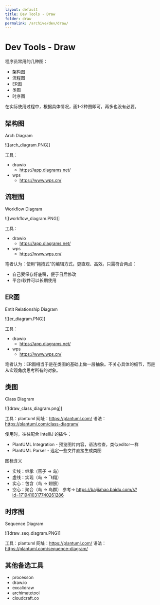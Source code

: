 ```yaml
---
layout: default
title: Dev Tools - Draw
folder: draw
permalink: /archive/dev/draw/
---
```


# Dev Tools - Draw

程序员常用的几种图：
- 架构图
- 流程图
- ER图
- 类图
- 时序图

在实际使用过程中，根据具体情况，画1-2种图即可，再多也没有必要。

## 架构图
Arch Diagram

![[arch_diagram.PNG]]

工具：
- drawio
	- https://app.diagrams.net/
- wps
	- https://www.wps.cn/

## 流程图
Workflow Diagram

![[workflow_diagram.PNG]]

工具：
- drawio
	- https://app.diagrams.net/
- wps
	- https://www.wps.cn/

笔者认为：使用“拖拽式”的编辑方式，更直观、高效。只需符合两点：
- 自己要保存好底稿，便于日后修改
- 平台/软件可以长期使用

## ER图
Entit Relationship Diagram

![[er_diagram.PNG]]

工具：
- drawio
	- https://app.diagrams.net/
- wps
	- https://www.wps.cn/

笔者认为：ER图相当于是在类图的基础上做一层抽象。不关心具体的细节，而是从宏观角度思考所有的对象。

## 类图
Class Diagram

![[draw_class_diagram.png]]

工具：plantuml
网址：https://plantuml.com/
语法：https://plantuml.com/class-diagram/

使用时，往往配合 IntelliJ 的插件：
- PlantUML Integration - 预览图片内容，语法检查，类似editor一样
- PlantUML Parser - 选定一些文件直接生成类图

图标含义
- 实线：继承（燕子 -> 鸟）
- 虚线：实现（鸟 -> 飞翔）
- 实心：包含（鸟 -> 翅膀）
- 空心：聚合（鸟 -> 鸟群）
参考-> https://baijiahao.baidu.com/s?id=1719410317740261286

## 时序图
Sequence Diagram

![[draw_seq_diagram.PNG]]

工具：plantuml
网址：https://plantuml.com/
语法：https://plantuml.com/sequence-diagram/

## 其他备选工具
- processon
- draw.io
- excalidraw
- archimatetool
- cloudcraft.co
